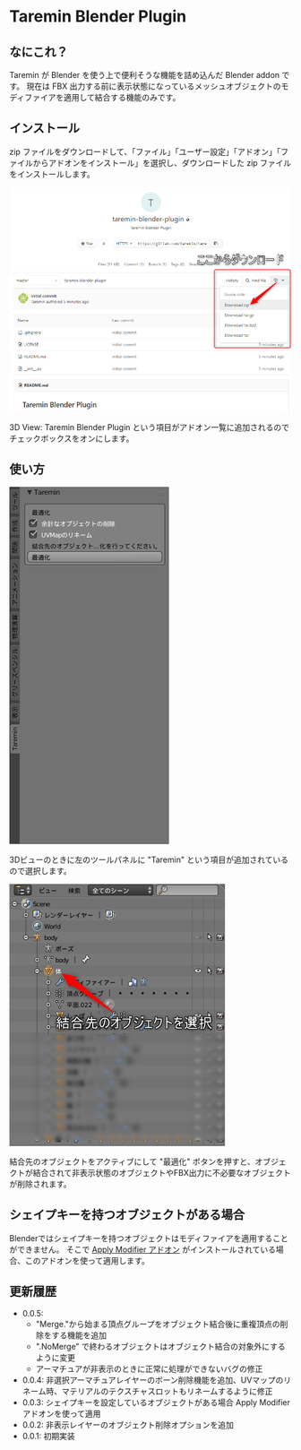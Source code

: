 # Taremin Blender Plugin

## なにこれ？

Taremin が Blender を使う上で便利そうな機能を詰め込んだ Blender addon です。
現在は FBX 出力する前に表示状態になっているメッシュオブジェクトのモディファイアを適用して結合する機能のみです。

## インストール

zip ファイルをダウンロードして、「ファイル」「ユーザー設定」「アドオン」「ファイルからアドオンをインストール」を選択し、ダウンロードした zip ファイルをインストールします。

![ダウンロード方法](images/how_to_download.png)

3D View: Taremin Blender Plugin という項目がアドオン一覧に追加されるのでチェックボックスをオンにします。

## 使い方

![ツールパネル](images/toolpanel.png)

3Dビューのときに左のツールパネルに "Taremin" という項目が追加されているので選択します。

![結合先のオブジェクトをアクティブにする](images/activate_mesh_object.png)

結合先のオブジェクトをアクティブにして "最適化" ボタンを押すと、オブジェクトが結合されて非表示状態のオブジェクトやFBX出力に不必要なオブジェクトが削除されます。

## シェイプキーを持つオブジェクトがある場合

Blenderではシェイプキーを持つオブジェクトはモディファイアを適用することができません。
そこで [Apply Modifier アドオン](https://sites.google.com/site/matosus304blendernotes/home/download) がインストールされている場合、このアドオンを使って適用します。

## 更新履歴

- 0.0.5:
  - "Merge."から始まる頂点グループをオブジェクト結合後に重複頂点の削除をする機能を追加
  - ".NoMerge" で終わるオブジェクトはオブジェクト結合の対象外にするように変更
  - アーマチュアが非表示のときに正常に処理ができないバグの修正
- 0.0.4: 非選択アーマチュアレイヤーのボーン削除機能を追加、UVマップのリネーム時、マテリアルのテクスチャスロットもリネームするように修正
- 0.0.3: シェイプキーを設定しているオブジェクトがある場合 Apply Modifier アドオンを使って適用
- 0.0.2: 非表示レイヤーのオブジェクト削除オプションを追加
- 0.0.1: 初期実装
